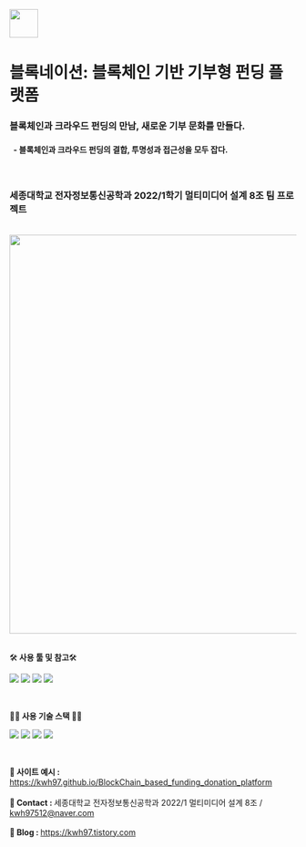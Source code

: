 <img src="https://user-images.githubusercontent.com/82254874/173244440-b6417f0c-fa99-435e-b265-6a85eda1b416.png" style="width: 50px"><h1>블록네이션: 블록체인 기반 기부형 펀딩 플랫폼</h1>
<h3>블록체인과 크라우드 펀딩의 만남, 새로운 기부 문화를 만들다.</h3>
<h4>&nbsp - 블록체인과 크라우드 펀딩의 결합, 투명성과 접근성을 모두 잡다.</h4><br>
<h3>세종대학교 전자정보통신공학과 2022/1학기 멀티미디어 설계 8조 팀 프로젝트</h3><br>
<img src="https://user-images.githubusercontent.com/82254874/173244059-2df100f2-66db-461e-9129-f2344891c212.jpg" style="width: 700px"/>
<br><br>

🛠<strong> 사용 툴 및 참고</strong>🛠   

<img src="https://img.shields.io/badge/VisualStudioCode-32AAFF?style=flat-square&logo=visualstudiocode&logoColor=white"/> <img src="https://img.shields.io/badge/Ganache-FF8C0A?style=flat-square&logo=Ganache&logoColor=white"/> <img src="https://img.shields.io/badge/BlockChain-black?style=flat-square&logo=blockchain&logoColor=white"/> <img src="https://img.shields.io/badge/Ethereum-blue?style=flat-square&logo=ethereum&logoColor=white"/> <br>


<br>

👨‍💻<strong> 사용 기술 스택 </strong>👨‍💻

<img src="https://img.shields.io/badge/HTML-red?style=flat-square&logo=html5&logoColor=white"/> <img src="https://img.shields.io/badge/CSS-blue?style=flat-square&logo=css3&logoColor=white"/> <img src="https://img.shields.io/badge/JAVASCRIPT-yellow?style=flat-square&logo=javascript&logoColor=white"/> <img src="https://img.shields.io/badge/WEB3.JS-green?style=flat-square&logo=web3.js&logoColor=white"/>

<br>


🔗<strong> 사이트 예시 : </strong>  https://kwh97.github.io/BlockChain_based_funding_donation_platform <br><br>
📧<strong> Contact : </strong> 세종대학교 전자정보통신공학과 2022/1 멀티미디어 설계 8조 / kwh97512@naver.com <br><br>
🔖<strong> Blog : </strong>https://kwh97.tistory.com




<br><br>
